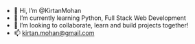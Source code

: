 - 👋 Hi, I’m @KirtanMohan
- 🌱 I’m currently learning Python, Full Stack Web Development
- 💞️ I’m looking to collaborate, learn and build projects together!
- 📫 kirtan.mohan@gmail.com

<!---
KirtanMohan/KirtanMohan is a ✨ special ✨ repository because its `README.md` (this file) appears on your GitHub profile.
You can click the Preview link to take a look at your changes.
--->
